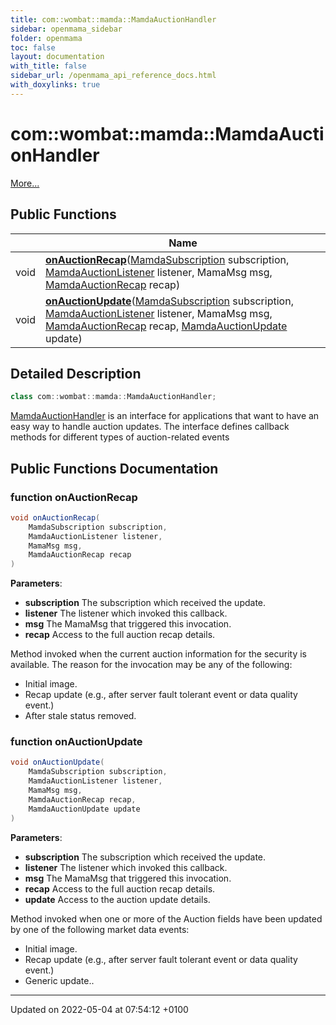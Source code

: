 ```yaml
---
title: com::wombat::mamda::MamdaAuctionHandler
sidebar: openmama_sidebar
folder: openmama
toc: false
layout: documentation
with_title: false
sidebar_url: /openmama_api_reference_docs.html
with_doxylinks: true
---
```


# com::wombat::mamda::MamdaAuctionHandler



 [More...](#detailed-description)

## Public Functions

|                | Name           |
| -------------- | -------------- |
| void | **[onAuctionRecap](interfacecom_1_1wombat_1_1mamda_1_1MamdaAuctionHandler.html#function-onauctionrecap)**([MamdaSubscription](classcom_1_1wombat_1_1mamda_1_1MamdaSubscription.html) subscription, [MamdaAuctionListener](classcom_1_1wombat_1_1mamda_1_1MamdaAuctionListener.html) listener, MamaMsg msg, [MamdaAuctionRecap](interfacecom_1_1wombat_1_1mamda_1_1MamdaAuctionRecap.html) recap) |
| void | **[onAuctionUpdate](interfacecom_1_1wombat_1_1mamda_1_1MamdaAuctionHandler.html#function-onauctionupdate)**([MamdaSubscription](classcom_1_1wombat_1_1mamda_1_1MamdaSubscription.html) subscription, [MamdaAuctionListener](classcom_1_1wombat_1_1mamda_1_1MamdaAuctionListener.html) listener, MamaMsg msg, [MamdaAuctionRecap](interfacecom_1_1wombat_1_1mamda_1_1MamdaAuctionRecap.html) recap, [MamdaAuctionUpdate](interfacecom_1_1wombat_1_1mamda_1_1MamdaAuctionUpdate.html) update) |

## Detailed Description

```java
class com::wombat::mamda::MamdaAuctionHandler;
```


[MamdaAuctionHandler](interfacecom_1_1wombat_1_1mamda_1_1MamdaAuctionHandler.html) is an interface for applications that want to have an easy way to handle auction updates. The interface defines callback methods for different types of auction-related events 

## Public Functions Documentation

### function onAuctionRecap

```java
void onAuctionRecap(
    MamdaSubscription subscription,
    MamdaAuctionListener listener,
    MamaMsg msg,
    MamdaAuctionRecap recap
)
```


**Parameters**: 

  * **subscription** The subscription which received the update. 
  * **listener** The listener which invoked this callback. 
  * **msg** The MamaMsg that triggered this invocation. 
  * **recap** Access to the full auction recap details. 


Method invoked when the current auction information for the security is available. The reason for the invocation may be any of the following:

* Initial image.
* Recap update (e.g., after server fault tolerant event or data quality event.)
* After stale status removed.


### function onAuctionUpdate

```java
void onAuctionUpdate(
    MamdaSubscription subscription,
    MamdaAuctionListener listener,
    MamaMsg msg,
    MamdaAuctionRecap recap,
    MamdaAuctionUpdate update
)
```


**Parameters**: 

  * **subscription** The subscription which received the update. 
  * **listener** The listener which invoked this callback. 
  * **msg** The MamaMsg that triggered this invocation. 
  * **recap** Access to the full auction recap details. 
  * **update** Access to the auction update details. 


Method invoked when one or more of the Auction fields have been updated by one of the following market data events:

* Initial image.
* Recap update (e.g., after server fault tolerant event or data quality event.)
* Generic update..


-------------------------------

Updated on 2022-05-04 at 07:54:12 +0100